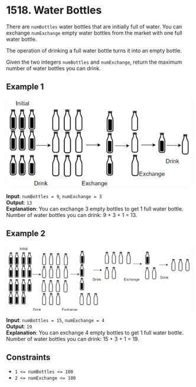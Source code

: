 # 1518. Water Bottles

There are `numBottles` water bottles that are initially full of water. You can exchange `numExchange` empty water bottles from the market with one full water bottle.

The operation of drinking a full water bottle turns it into an empty bottle.

Given the two integers `numBottles` and `numExchange`, return the maximum number of water bottles you can drink.

## Example 1

<p align="center">
  <img src="https://github.com/PrinceMag/HundredDaysOfCsharp/blob/main/Days/assets/images/example1.png">
</p>

**Input**: `numBottles = 9`, `numExchange = 3`  
**Output**: `13`  
**Explanation**: You can exchange 3 empty bottles to get 1 full water bottle. Number of water bottles you can drink: 9 + 3 + 1 = 13.

## Example 2

<p align="center">
  <img src="https://github.com/PrinceMag/HundredDaysOfCsharp/blob/main/Days/assets/images/example2.png">
</p>

**Input**: `numBottles = 15`, `numExchange = 4`  
**Output**: `19`  
**Explanation**: You can exchange 4 empty bottles to get 1 full water bottle. Number of water bottles you can drink: 15 + 3 + 1 = 19.

## Constraints

- `1 <= numBottles <= 100`
- `2 <= numExchange <= 100`
